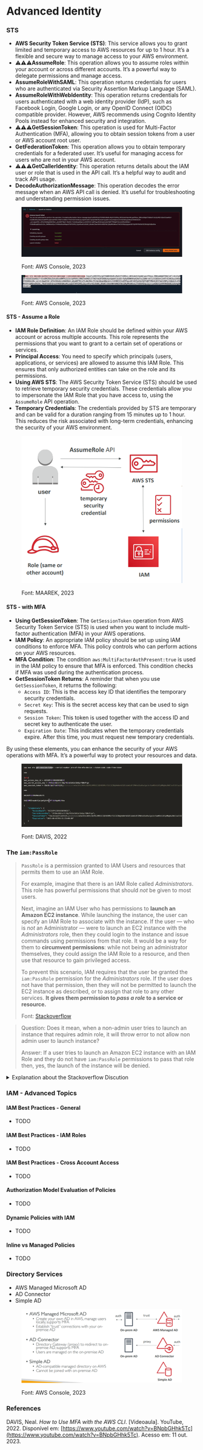 # Advanced Identity

### **STS**

* **AWS Security Token Service (STS)**: This service allows you to grant limited and temporary access to AWS resources for up to 1 hour. It’s a flexible and secure way to manage access to your AWS environment.
* :warning::warning::warning:**AssumeRole**: This operation allows you to assume roles within your account or across different accounts. It’s a powerful way to delegate permissions and manage access.
* **AssumeRoleWithSAML**: This operation returns credentials for users who are authenticated via Security Assertion Markup Language (SAML).
* **AssumeRoleWithWebIdentity**: This operation returns credentials for users authenticated with a web identity provider (IdP), such as Facebook Login, Google Login, or any OpenID Connect (OIDC) compatible provider. However, AWS recommends using Cognito Identity Pools instead for enhanced security and integration.
* :warning::warning::warning:**GetSessionToken**: This operation is used for Multi-Factor Authentication (MFA), allowing you to obtain session tokens from a user or AWS account root user.
* **GetFederationToken**: This operation allows you to obtain temporary credentials for a federated user. It’s useful for managing access for users who are not in your AWS account.
* :warning::warning::warning:**GetCallerIdentity**: This operation returns details about the IAM user or role that is used in the API call. It’s a helpful way to audit and track API usage.
* **DecodeAuthorizationMessage**: This operation decodes the error message when an AWS API call is denied. It’s useful for troubleshooting and understanding permission issues.

<figure><img src="../../.gitbook/assets/image (5).png" alt=""><figcaption><p>Font: AWS Console, 2023</p></figcaption></figure>

<figure><img src="../../.gitbook/assets/image (6).png" alt=""><figcaption><p>Font: AWS Console, 2023</p></figcaption></figure>

#### STS - Assume a Role

* **IAM Role Definition**: An IAM Role should be defined within your AWS account or across multiple accounts. This role represents the permissions that you want to grant to a certain set of operations or services.
* **Principal Access**: You need to specify which principals (users, applications, or services) are allowed to assume this IAM Role. This ensures that only authorized entities can take on the role and its permissions.
* **Using AWS STS**: The AWS Security Token Service (STS) should be used to retrieve temporary security credentials. These credentials allow you to impersonate the IAM Role that you have access to, using the `AssumeRole` API operation.
* **Temporary Credentials**: The credentials provided by STS are temporary and can be valid for a duration ranging from 15 minutes up to 1 hour. This reduces the risk associated with long-term credentials, enhancing the security of your AWS environment.

<figure><img src="../../.gitbook/assets/image (4).png" alt=""><figcaption><p>Font: MAAREK, 2023</p></figcaption></figure>

#### STS - with MFA

* **Using GetSessionToken**: The `GetSessionToken` operation from AWS Security Token Service (STS) is used when you want to include multi-factor authentication (MFA) in your AWS operations.
* **IAM Policy**: An appropriate IAM policy should be set up using IAM conditions to enforce MFA. This policy controls who can perform actions on your AWS resources.
* **MFA Condition**: The condition `aws:MultiFactorAuthPresent:true` is used in the IAM policy to ensure that MFA is enforced. This condition checks if MFA was used during the authentication process.
* **GetSessionToken Returns**: A reminder that when you use `GetSessionToken`, it returns the following:
  * `Access ID`: This is the access key ID that identifies the temporary security credentials.
  * `Secret Key`: This is the secret access key that can be used to sign requests.
  * `Session Token`: This token is used together with the access ID and secret key to authenticate the user.
  * `Expiration Date`: This indicates when the temporary credentials expire. After this time, you must request new temporary credentials.

By using these elements, you can enhance the security of your AWS operations with MFA. It’s a powerful way to protect your resources and data.

<figure><img src="../../.gitbook/assets/image (3).png" alt=""><figcaption><p> Font: DAVIS, 2022</p></figcaption></figure>

### The `iam:PassRole`

> `PassRole` is a permission granted to IAM Users and resources that permits them to use an IAM Role.
>
> For example, imagine that there is an IAM Role called _Administrators_. This role has powerful permissions that should _not_ be given to most users.
>
> Next, imagine an IAM User who has permissions to **launch an Amazon EC2 instance**. While launching the instance, the user can specify an IAM Role to associate with the instance. If the user — who is _not_ an Administrator — were to launch an EC2 instance with the _Administrators_ role, then they could login to the instance and issue commands using permissions from that role. It would be a way for them to **circumvent permissions**: while not being an administrator themselves, they could assign the IAM Role to a resource, and then use that resource to gain privileged access.
>
> To prevent this scenario, IAM requires that the user be granted the `iam:PassRole` permission for the _Administrators_ role. If the user does not have that permission, then they will not be permitted to launch the EC2 instance as described, or to assign that role to any other services. **It gives them permission to **_**pass a role**_** to a service or resource.**
>
> Font: [Stackoverflow](https://stackoverflow.com/questions/63148108/understanding-iam-passrole)

> Question: Does it mean, when a non-admin user tries to launch an instance that requires admin role, it will throw error to not allow non admin user to launch instance?
>
> Answer:  If a user tries to launch an Amazon EC2 instance with an IAM Role and they do not have `iam:PassRole` permissions to pass that role then, yes, the launch of the instance will be denied.

<details>

<summary>Explanation about the Stackoverflow Discution</summary>

In plain terms, the text explains the concept of "PassRole" permission in AWS Identity and Access Management (IAM). This permission allows IAM users and resources to use an IAM role. Here's a simplified explanation with examples:

Imagine there is an IAM Role called "Administrators" that has powerful permissions, intended for use by only a few trusted individuals. Now, let's say there is an IAM User who has permissions to launch an Amazon EC2 instance (a virtual server). During the instance launch process, the user can specify an IAM Role to associate with that instance.

Here's where the "PassRole" permission comes into play: If this IAM User, who is not an Administrator, attempts to launch an EC2 instance with the "Administrators" role, they could potentially gain access to powerful capabilities through that role. This would allow them to perform actions and commands that are typically reserved for administrators, even though they are not authorized as administrators themselves.

**To prevent this kind of scenario, IAM requires that the user be explicitly granted the "iam:PassRole" permission for the "Administrators" role. If the user does not have this permission, they will be denied the ability to launch the EC2 instance using the "Administrators" role. This restriction ensures that non-administrator users cannot assign roles with higher privileges to resources or services, thereby preventing them from gaining unauthorized access.**

In summary, the "PassRole" permission is a safeguard that ensures only authorized users can assign IAM roles with specific privileges to resources. If a user without the "iam:PassRole" permission tries to launch an EC2 instance with an IAM Role that they are not allowed to pass, the launch request will be denied, effectively preventing them from circumventing their own permissions and gaining unauthorized access.

</details>

### IAM - Advanced Topics

#### IAM Best Practices - General

* TODO

#### IAM Best Practices - IAM Roles

* TODO

#### IAM Best Practices - Cross Account Access

* TODO

#### Authorization Model Evaluation of Policies

* TODO

#### Dynamic Policies with IAM

* TODO

#### Inline vs Managed Policies

* TODO

### Directory Services

* AWS Managed Microsoft AD
* AD Connector
* Simple AD

<figure><img src="../../.gitbook/assets/image (7).png" alt=""><figcaption><p>Font: AWS Console, 2023</p></figcaption></figure>

### References

DAVIS, Neal. _How to Use MFA with the AWS CLI_. \[Videoaula]. YouTube, 2022. Disponível em: [https://www.youtube.com/watch?v=BNpbGHhk5Tc](https://www.youtube.com/watch?v=BNpbGHhk5Tc). Acesso em: 11 out. 2023.

